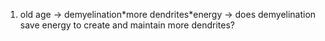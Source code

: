 1. $\text{old age → demyelination*more dendrites*energy → does demyelination save energy to create and maintain more dendrites?}$
